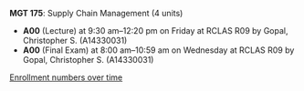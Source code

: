 **MGT 175**: Supply Chain Management (4 units)

- **A00** (Lecture) at 9:30 am–12:20 pm on Friday at RCLAS R09 by Gopal, Christopher S. (A14330031)
- **A00** (Final Exam) at 8:00 am–10:59 am on Wednesday at RCLAS R09 by Gopal, Christopher S. (A14330031)

[Enrollment numbers over time](./MGT175.tsv)

